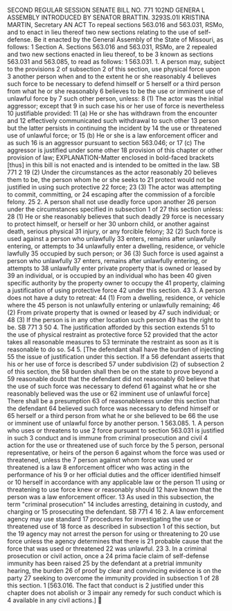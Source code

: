 SECOND REGULAR SESSION
SENATE BILL NO. 771
102ND GENERA L ASSEMBLY
INTRODUCED BY SENATOR BRATTIN.
3293S.01I KRISTINA MARTIN, Secretary
AN ACT
To repeal sections 563.016 and 563.031, RSMo, and to enact in lieu thereof two new sections
relating to the use of self-defense.
Be it enacted by the General Assembly of the State of Missouri, as follows:
1 Section A. Sections 563.016 and 563.031, RSMo, are
2 repealed and two new sections enacted in lieu thereof, to be
3 known as sections 563.031 and 563.085, to read as follows:
1 563.031. 1. A person may, subject to the provisions
2 of subsection 2 of this section, use physical force upon
3 another person when and to the extent he or she reasonably
4 believes such force to be necessary to defend himself or
5 herself or a third person from what he or she reasonably
6 believes to be the use or imminent use of unlawful force by
7 such other person, unless:
8 (1) The actor was the initial aggressor; except that
9 in such case his or her use of force is nevertheless
10 justifiable provided:
11 (a) He or she has withdrawn from the encounter and
12 effectively communicated such withdrawal to such other
13 person but the latter persists in continuing the incident by
14 the use or threatened use of unlawful force; or
15 (b) He or she is a law enforcement officer and as such
16 is an aggressor pursuant to section 563.046; or
17 (c) The aggressor is justified under some other
18 provision of this chapter or other provision of law;
EXPLANATION-Matter enclosed in bold-faced brackets [thus] in this bill is not enacted
and is intended to be omitted in the law.
SB 771 2
19 (2) Under the circumstances as the actor reasonably
20 believes them to be, the person whom he or she seeks to
21 protect would not be justified in using such protective
22 force;
23 (3) The actor was attempting to commit, committing, or
24 escaping after the commission of a forcible felony.
25 2. A person shall not use deadly force upon another
26 person under the circumstances specified in subsection 1 of
27 this section unless:
28 (1) He or she reasonably believes that such deadly
29 force is necessary to protect himself, or herself or her
30 unborn child, or another against death, serious physical
31 injury, or any forcible felony;
32 (2) Such force is used against a person who unlawfully
33 enters, remains after unlawfully entering, or attempts to
34 unlawfully enter a dwelling, residence, or vehicle lawfully
35 occupied by such person; or
36 (3) Such force is used against a person who unlawfully
37 enters, remains after unlawfully entering, or attempts to
38 unlawfully enter private property that is owned or leased by
39 an individual, or is occupied by an individual who has been
40 given specific authority by the property owner to occupy the
41 property, claiming a justification of using protective force
42 under this section.
43 3. A person does not have a duty to retreat:
44 (1) From a dwelling, residence, or vehicle where the
45 person is not unlawfully entering or unlawfully remaining;
46 (2) From private property that is owned or leased by
47 such individual; or
48 (3) If the person is in any other location such person
49 has the right to be.
SB 771 3
50 4. The justification afforded by this section extends
51 to the use of physical restraint as protective force
52 provided that the actor takes all reasonable measures to
53 terminate the restraint as soon as it is reasonable to do so.
54 5. [The defendant shall have the burden of injecting
55 the issue of justification under this section. If a
56 defendant asserts that his or her use of force is described
57 under subdivision (2) of subsection 2 of this section, the
58 burden shall then be on the state to prove beyond a
59 reasonable doubt that the defendant did not reasonably
60 believe that the use of such force was necessary to defend
61 against what he or she reasonably believed was the use or
62 imminent use of unlawful force] There shall be a presumption
63 of reasonableness under this section that the defendant
64 believed such force was necessary to defend himself or
65 herself or a third person from what he or she believed to be
66 the use or imminent use of unlawful force by another person.
1 563.085. 1. A person who uses or threatens to use
2 force pursuant to section 563.031 is justified in such
3 conduct and is immune from criminal prosecution and civil
4 action for the use or threatened use of such force by the
5 person, personal representative, or heirs of the person
6 against whom the force was used or threatened, unless the
7 person against whom force was used or threatened is a law
8 enforcement officer who was acting in the performance of his
9 or her official duties and the officer identified himself or
10 herself in accordance with any applicable law or the person
11 using or threatening to use force knew or reasonably should
12 have known that the person was a law enforcement officer.
13 As used in this subsection, the term "criminal prosecution"
14 includes arresting, detaining in custody, and charging or
15 prosecuting the defendant.
SB 771 4
16 2. A law enforcement agency may use standard
17 procedures for investigating the use or threatened use of
18 force as described in subsection 1 of this section, but the
19 agency may not arrest the person for using or threatening to
20 use force unless the agency determines that there is
21 probable cause that the force that was used or threatened
22 was unlawful.
23 3. In a criminal prosecution or civil action, once a
24 prima facie claim of self-defense immunity has been raised
25 by the defendant at a pretrial immunity hearing, the burden
26 of proof by clear and convincing evidence is on the party
27 seeking to overcome the immunity provided in subsection 1 of
28 this section.
1 [563.016. The fact that conduct is
2 justified under this chapter does not abolish or
3 impair any remedy for such conduct which is
4 available in any civil actions.]
